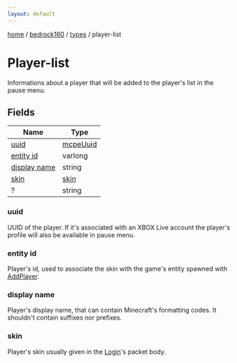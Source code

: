 ```yaml
---
layout: default
---
```


[home](/)  /  [bedrock160](/protocol/bedrock160)  /  [types](/protocol/bedrock160/types)  /  player-list

# Player-list

Informations about a player that will be added to the player's list in the pause menu.

## Fields

Name | Type
---|---
[uuid](#uuid) | [mcpeUuid](/protocol/bedrock160/types/mcpe-uuid)
[entity id](#entity-id) | varlong
[display name](#display-name) | string
[skin](#skin) | [skin](/protocol/bedrock160/types/skin)
? | string

### uuid

UUID of the player. If it's associated with an XBOX Live account the player's profile will also be available in pause menu.

### entity id

Player's id, used to associate the skin with the game's entity spawned with [AddPlayer](#play_add-player).

### display name

Player's display name, that can contain Minecraft's formatting codes. It shouldn't contain suffixes nor prefixes.

### skin

Player's skin usually given in the [Login](#play_login)'s packet body.

